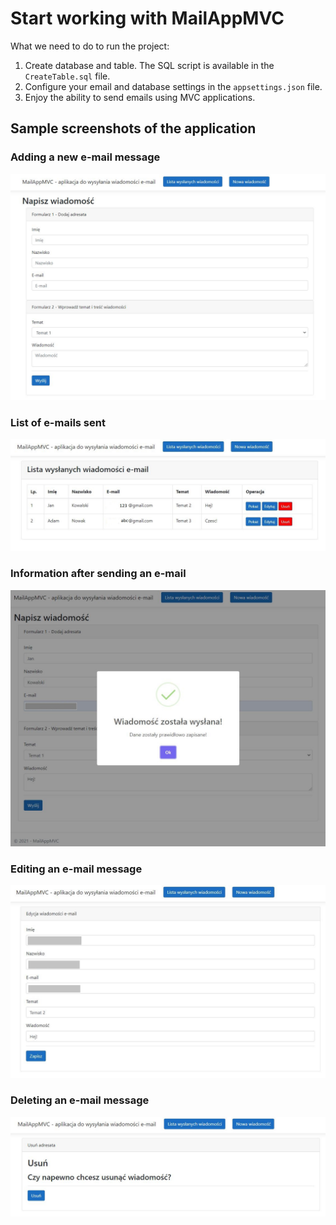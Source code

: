 # Start working with MailAppMVC

What we need to do to run the project:

1. Create database and table. The SQL script is available in the `CreateTable.sql` file.
2. Configure your email and database settings in the `appsettings.json` file.
3. Enjoy the ability to send emails using MVC applications.

## Sample screenshots of the application

### Adding a new e-mail message
![alt text](https://github.com/python27/MailAppMVC/blob/master/MailAppMVC/Screenshot/MailAppMVC_NewMessage.JPG?raw=true)

### List of e-mails sent
![alt text](https://github.com/python27/MailAppMVC/blob/master/MailAppMVC/Screenshot/MailAppMVC_EmailsList.JPG?raw=true)

### Information after sending an e-mail
![alt text](https://github.com/python27/MailAppMVC/blob/master/MailAppMVC/Screenshot/MailAppMVC_SendMessage.JPG?raw=true)

### Editing an e-mail message
![alt text](https://github.com/python27/MailAppMVC/blob/master/MailAppMVC/Screenshot/MailAppMVC_Edit.JPG?raw=true)

### Deleting an e-mail message
![alt text](https://github.com/python27/MailAppMVC/blob/master/MailAppMVC/Screenshot/MailAppMVC_Delete.JPG?raw=true)
